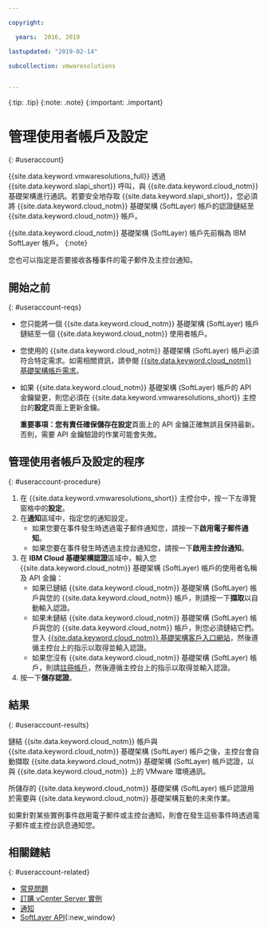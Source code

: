 ```yaml
---

copyright:

  years:  2016, 2019

lastupdated: "2019-02-14"

subcollection: vmwaresolutions


---
```


{:tip: .tip}
{:note: .note}
{:important: .important}

# 管理使用者帳戶及設定
{: #useraccount}

{{site.data.keyword.vmwaresolutions_full}} 透過 {{site.data.keyword.slapi_short}} 呼叫，與 {{site.data.keyword.cloud_notm}} 基礎架構進行通訊。若要安全地存取 {{site.data.keyword.slapi_short}}，您必須將 {{site.data.keyword.cloud_notm}} 基礎架構 (SoftLayer) 帳戶的認證鏈結至 {{site.data.keyword.cloud_notm}} 帳戶。

{{site.data.keyword.cloud_notm}} 基礎架構 (SoftLayer) 帳戶先前稱為 IBM SoftLayer 帳戶。
{:note}

您也可以指定是否要接收各種事件的電子郵件及主控台通知。

## 開始之前
{: #useraccount-reqs}

* 您只能將一個 {{site.data.keyword.cloud_notm}} 基礎架構 (SoftLayer) 帳戶鏈結至一個 {{site.data.keyword.cloud_notm}} 使用者帳戶。
* 您使用的 {{site.data.keyword.cloud_notm}} 基礎架構 (SoftLayer) 帳戶必須符合特定需求。如需相關資訊，請參閱 [{{site.data.keyword.cloud_notm}} 基礎架構帳戶需求](/docs/services/vmwaresolutions/vmonic?topic=vmware-solutions-slaccountrequirement)。
* 如果 {{site.data.keyword.cloud_notm}} 基礎架構 (SoftLayer) 帳戶的 API 金鑰變更，則您必須在 {{site.data.keyword.vmwaresolutions_short}} 主控台的**設定**頁面上更新金鑰。

   **重要事項：**您有責任確保儲存在**設定**頁面上的 API 金鑰正確無誤且保持最新。否則，需要 API 金鑰驗證的作業可能會失敗。

## 管理使用者帳戶及設定的程序
{: #useraccount-procedure}

1. 在 {{site.data.keyword.vmwaresolutions_short}} 主控台中，按一下左導覽窗格中的**設定**。
2. 在**通知**區域中，指定您的通知設定。
   * 如果您要在事件發生時透過電子郵件通知您，請按一下**啟用電子郵件通知**。
   * 如果您要在事件發生時透過主控台通知您，請按一下**啟用主控台通知**。
3. 在 **IBM Cloud 基礎架構認證**區域中，輸入您 {{site.data.keyword.cloud_notm}} 基礎架構 (SoftLayer) 帳戶的使用者名稱及 API 金鑰：
   * 如果已鏈結 {{site.data.keyword.cloud_notm}} 基礎架構 (SoftLayer) 帳戶與您的 {{site.data.keyword.cloud_notm}} 帳戶，則請按一下**擷取**以自動輸入認證。
   * 如果未鏈結 {{site.data.keyword.cloud_notm}} 基礎架構 (SoftLayer) 帳戶與您的 {{site.data.keyword.cloud_notm}} 帳戶，則您必須鏈結它們。登入 [{{site.data.keyword.cloud_notm}} 基礎架構客戶入口網站](https://control.softlayer.com/)，然後遵循主控台上的指示以取得並輸入認證。
   * 如果您沒有 {{site.data.keyword.cloud_notm}} 基礎架構 (SoftLayer) 帳戶，則請[註冊帳戶](/docs/services/vmwaresolutions/vmonic?topic=vmware-solutions-signing_softlayer_account)，然後遵循主控台上的指示以取得並輸入認證。
4. 按一下**儲存認證**。

## 結果
{: #useraccount-results}

鏈結 {{site.data.keyword.cloud_notm}} 帳戶與 {{site.data.keyword.cloud_notm}} 基礎架構 (SoftLayer) 帳戶之後，主控台會自動擷取 {{site.data.keyword.cloud_notm}} 基礎架構 (SoftLayer) 帳戶認證，以與 {{site.data.keyword.cloud_notm}} 上的 VMware 環境通訊。

所儲存的 {{site.data.keyword.cloud_notm}} 基礎架構 (SoftLayer) 帳戶認證用於需要與 {{site.data.keyword.cloud_notm}} 基礎架構互動的未來作業。

如果針對某些實例事件啟用電子郵件或主控台通知，則會在發生這些事件時透過電子郵件或主控台訊息通知您。

## 相關鏈結
{: #useraccount-related}

* [常見問題](/docs/services/vmwaresolutions/vmonic?topic=vmware-solutions-faq)
* [訂購 vCenter Server 實例](/docs/services/vmwaresolutions/vcenter?topic=vmware-solutions-vc_orderinginstance)
* [通知](/docs/services/vmwaresolutions/vmonic?topic=vmware-solutions-notifications)
* [SoftLayer API](/docs/customer-portal?topic=customer-portal-customerportal_api){:new_window}
